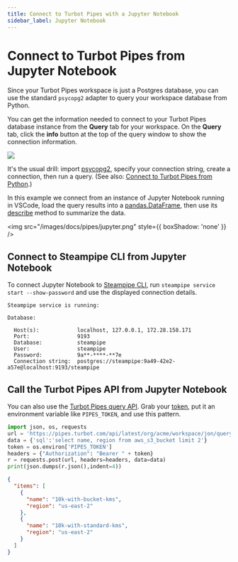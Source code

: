 ```yaml
---
title: Connect to Turbot Pipes with a Jupyter Notebook
sidebar_label: Jupyter Notebook
---
```


# Connect to Turbot Pipes from Jupyter Notebook

Since your Turbot Pipes workspace is just a Postgres database, you can use the
standard `psycopg2` adapter to query your workspace database from Python.

You can get the information needed to connect to your Turbot Pipes database instance from the **Query** tab for your workspace.  On the **Query** tab, click the **info** button at the top of the query window to show the connection information. 

![](/images/docs/pipes/query-info-connect.png)

It's the usual drill: import
[psycopg2](https://wiki.postgresql.org/wiki/Psycopg2_Tutorial), specify your
connection string, create a connection, then run a query. (See also:
[Connect to Turbot Pipes from Python](/docs/connect/python).)

In this example we connect from an instance of Jupyter Notebook running in
VSCode, load the query results into a
<a href="https://pandas.pydata.org/docs/reference/api/pandas.DataFrame.html">pandas.DataFrame</a>,
then use its
<a href="https://pandas.pydata.org/docs/reference/api/pandas.DataFrame.describe.html">describe</a>
method to summarize the data.

<img src="/images/docs/pipes/jupyter.png" style={{ boxShadow: 'none' }} />

## Connect to Steampipe CLI from Jupyter Notebook

To connect Jupyter Notebook to [Steampipe CLI](https://steampipe.io/downloads),
run `steampipe service start --show-password` and use the displayed connection
details.

```
Steampipe service is running:

Database:

  Host(s):            localhost, 127.0.0.1, 172.28.158.171
  Port:               9193
  Database:           steampipe
  User:               steampipe
  Password:           9a**-****-**7e
  Connection string:  postgres://steampipe:9a49-42e2-a57e@localhost:9193/steampipe
```

## Call the Turbot Pipes API from Jupyter Notebook

You can also use the
[Turbot Pipes query API](/pipes/docs/develop/query-api).
Grab your [token](/pipes/docs/profile#tokens), put it an
environment variable like `PIPES_TOKEN`, and use this pattern.

```python
import json, os, requests
url = 'https://pipes.turbot.com/api/latest/org/acme/workspace/jon/query'
data = {'sql':'select name, region from aws_s3_bucket limit 2'}
token = os.environ['PIPES_TOKEN']
headers = {"Authorization": "Bearer " + token}
r = requests.post(url, headers=headers, data=data)
print(json.dumps(r.json(),indent=4))
```

```json
{
  "items": [
    {
      "name": "10k-with-bucket-kms",
      "region": "us-east-2"
    },
    {
      "name": "10k-with-standard-kms",
      "region": "us-east-2"
    }
  ]
}
```
